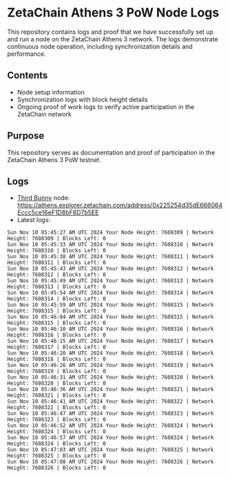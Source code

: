 # ZetaChain Athens 3 PoW Node Logs
This repository contains logs and proof that we have successfully set up and run a node on the ZetaChain Athens 3 network. The logs demonstrate continuous node operation, including synchronization details and performance.

## Contents
- Node setup information
- Synchronization logs with block height details
- Ongoing proof of work logs to verify active participation in the ZetaChain network

## Purpose
This repository serves as documentation and proof of participation in the ZetaChain Athens 3 PoW testnet.

## Logs

- [Third Bunny](https://thirdbunny.xyz/) node: https://athens.explorer.zetachain.com/address/0x225254d35dE666064Eccc5ce16eF1D8bF8D7b5EE
- Latest logs:
```
Sun Nov 10 05:45:27 AM UTC 2024 Your Node Height: 7608309 | Network Height: 7608309 | Blocks Left: 0
Sun Nov 10 05:45:33 AM UTC 2024 Your Node Height: 7608310 | Network Height: 7608310 | Blocks Left: 0
Sun Nov 10 05:45:38 AM UTC 2024 Your Node Height: 7608311 | Network Height: 7608311 | Blocks Left: 0
Sun Nov 10 05:45:43 AM UTC 2024 Your Node Height: 7608312 | Network Height: 7608312 | Blocks Left: 0
Sun Nov 10 05:45:49 AM UTC 2024 Your Node Height: 7608313 | Network Height: 7608313 | Blocks Left: 0
Sun Nov 10 05:45:54 AM UTC 2024 Your Node Height: 7608314 | Network Height: 7608314 | Blocks Left: 0
Sun Nov 10 05:45:59 AM UTC 2024 Your Node Height: 7608315 | Network Height: 7608315 | Blocks Left: 0
Sun Nov 10 05:46:04 AM UTC 2024 Your Node Height: 7608315 | Network Height: 7608315 | Blocks Left: 0
Sun Nov 10 05:46:10 AM UTC 2024 Your Node Height: 7608316 | Network Height: 7608316 | Blocks Left: 0
Sun Nov 10 05:46:15 AM UTC 2024 Your Node Height: 7608317 | Network Height: 7608317 | Blocks Left: 0
Sun Nov 10 05:46:20 AM UTC 2024 Your Node Height: 7608318 | Network Height: 7608318 | Blocks Left: 0
Sun Nov 10 05:46:26 AM UTC 2024 Your Node Height: 7608319 | Network Height: 7608319 | Blocks Left: 0
Sun Nov 10 05:46:31 AM UTC 2024 Your Node Height: 7608320 | Network Height: 7608320 | Blocks Left: 0
Sun Nov 10 05:46:36 AM UTC 2024 Your Node Height: 7608321 | Network Height: 7608321 | Blocks Left: 0
Sun Nov 10 05:46:41 AM UTC 2024 Your Node Height: 7608322 | Network Height: 7608322 | Blocks Left: 0
Sun Nov 10 05:46:47 AM UTC 2024 Your Node Height: 7608323 | Network Height: 7608323 | Blocks Left: 0
Sun Nov 10 05:46:52 AM UTC 2024 Your Node Height: 7608324 | Network Height: 7608324 | Blocks Left: 0
Sun Nov 10 05:46:57 AM UTC 2024 Your Node Height: 7608324 | Network Height: 7608324 | Blocks Left: 0
Sun Nov 10 05:47:03 AM UTC 2024 Your Node Height: 7608325 | Network Height: 7608325 | Blocks Left: 0
Sun Nov 10 05:47:08 AM UTC 2024 Your Node Height: 7608326 | Network Height: 7608326 | Blocks Left: 0
```
